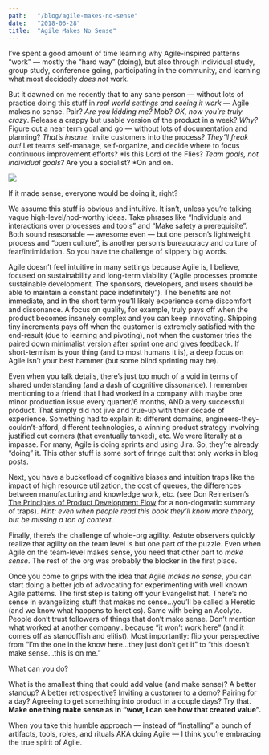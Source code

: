 ```yaml
---
path:	"/blog/agile-makes-no-sense"
date:	"2018-06-28"
title:	"Agile Makes No Sense"
---
```


I’ve spent a good amount of time learning why Agile-inspired patterns “work” — mostly the “hard way” (doing), but also through individual study, group study, conference going, participating in the community, and learning what most decidedly *does not* work.

But it dawned on me recently that to any sane person — without lots of practice doing this stuff in *real world settings and seeing it work —* Agile makes no sense. Pair? *Are you kidding me?* Mob? *OK, now you’re truly crazy*. Release a crappy but usable version of the product in a week? *Why?* Figure out a near term goal and go — without lots of documentation and planning? *That’s insane.* Invite customers into the process? *They’ll freak out!* Let teams self-manage, self-organize, and decide where to focus continuous improvement efforts? *Is this Lord of the Flies? *Team goals, not individual goals?* Are you a socialist? *On and on.

![](/images/1*CQc_XVCqX5TtOgxYQHT0dQ@2x.jpeg)

If it made sense, everyone would be doing it, right?

We assume this stuff is obvious and intuitive. It isn’t, unless you’re talking vague high-level/nod-worthy ideas. Take phrases like “Individuals and interactions over processes and tools” and “Make safety a prerequisite”. Both sound reasonable — awesome even — but one person’s lightweight process and “open culture”, is another person’s bureaucracy and culture of fear/intimidation. So you have the challenge of slippery big words.

Agile doesn’t feel intuitive in many settings because Agile is, I believe, focused on sustainability and long-term viability (“Agile processes promote sustainable development. The sponsors, developers, and users should be able to maintain a constant pace indefinitely”). The benefits are not immediate, and in the short term you’ll likely experience some discomfort and dissonance. A focus on quality, for example, truly pays off when the product becomes insanely complex and you can keep innovating. Shipping tiny increments pays off when the customer is extremely satisfied with the end-result (due to learning and pivoting), not when the customer tries the paired down minimalist version after sprint one and gives feedback. If short-termism is your thing (and to most humans it is), a deep focus on Agile isn’t your best hammer (but some blind sprinting may be).

Even when you talk details, there’s just too much of a void in terms of shared understanding (and a dash of cognitive dissonance). I remember mentioning to a friend that I had worked in a company with maybe one minor production issue every quarter/6 months, AND a very successful product. That simply did not jive and true-up with their decade of experience. Something had to explain it: different domains, engineers-they-couldn’t-afford, different technologies, a winning product strategy involving justified cut corners (that eventually tanked), etc. We were literally at a impasse. For many, Agile is doing sprints and using Jira. So, they’re already “doing” it. This other stuff is some sort of fringe cult that only works in blog posts.

Next, you have a bucketload of cognitive biases and intuition traps like the impact of high resource utilization, the cost of queues, the differences between manufacturing and knowledge work, etc. (see Don Reinertsen’s [The Principles of Product Development Flow](https://www.amazon.com/dp/B007TKU0O0/ref=dp-kindle-redirect?_encoding=UTF8&btkr=1) for a non-dogmatic summary of traps). *Hint: even when people read this book they’ll know more theory, but be missing a ton of context.*

Finally, there’s the challenge of whole-org agility. Astute observers quickly realize that agility on the team level is but one part of the puzzle. Even when Agile on the team-level makes sense, you need that other part to *make sense*. The rest of the org was probably the blocker in the first place.

Once you come to grips with the idea that Agile *makes no sense*, you can start doing a better job of advocating for experimenting with well known Agile patterns. The first step is taking off your Evangelist hat. There’s no sense in evangelizing stuff that makes no sense…you’ll be called a Heretic (and we know what happens to heretics). Same with being an Acolyte. People don’t trust followers of things that don’t make sense. Don’t mention what worked at another company…because “it won’t work here” (and it comes off as standoffish and elitist). Most importantly: flip your perspective from “I’m the one in the know here…they just don’t get it” to “this doesn’t make sense…this is on me.”

What can you do?

What is the smallest thing that could add value (and make sense)? A better standup? A better retrospective? Inviting a customer to a demo? Pairing for a day? Agreeing to get something into product in a couple days? Try that. **Make one thing make sense as in “wow, I can see how that created value”.**

When you take this humble approach — instead of “installing” a bunch of artifacts, tools, roles, and rituals AKA doing Agile — I think you’re embracing the true spirit of Agile.

